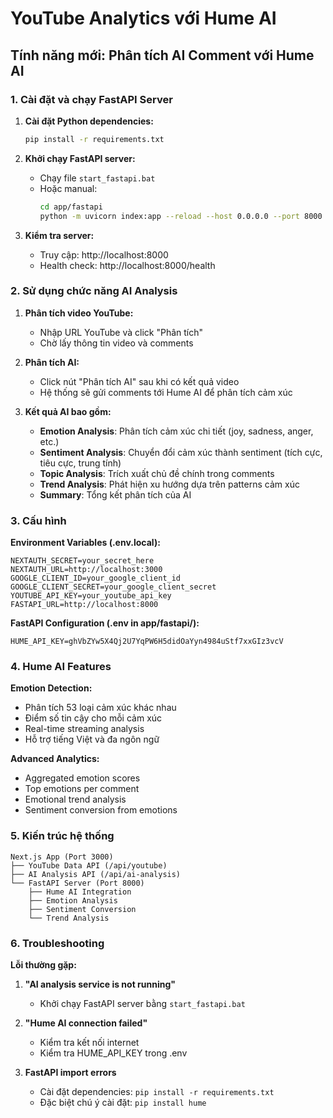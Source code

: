 # YouTube Analytics với Hume AI

## Tính năng mới: Phân tích AI Comment với Hume AI

### 1. Cài đặt và chạy FastAPI Server

1. **Cài đặt Python dependencies:**
   ```bash
   pip install -r requirements.txt
   ```

2. **Khởi chạy FastAPI server:**
   - Chạy file `start_fastapi.bat`
   - Hoặc manual: 
     ```bash
     cd app/fastapi
     python -m uvicorn index:app --reload --host 0.0.0.0 --port 8000
     ```

3. **Kiểm tra server:**
   - Truy cập: http://localhost:8000
   - Health check: http://localhost:8000/health

### 2. Sử dụng chức năng AI Analysis

1. **Phân tích video YouTube:**
   - Nhập URL YouTube và click "Phân tích"
   - Chờ lấy thông tin video và comments

2. **Phân tích AI:**
   - Click nút "Phân tích AI" sau khi có kết quả video
   - Hệ thống sẽ gửi comments tới Hume AI để phân tích cảm xúc

3. **Kết quả AI bao gồm:**
   - **Emotion Analysis**: Phân tích cảm xúc chi tiết (joy, sadness, anger, etc.)
   - **Sentiment Analysis**: Chuyển đổi cảm xúc thành sentiment (tích cực, tiêu cực, trung tính)
   - **Topic Analysis**: Trích xuất chủ đề chính trong comments
   - **Trend Analysis**: Phát hiện xu hướng dựa trên patterns cảm xúc
   - **Summary**: Tổng kết phân tích của AI

### 3. Cấu hình

**Environment Variables (.env.local):**
```
NEXTAUTH_SECRET=your_secret_here
NEXTAUTH_URL=http://localhost:3000
GOOGLE_CLIENT_ID=your_google_client_id
GOOGLE_CLIENT_SECRET=your_google_client_secret
YOUTUBE_API_KEY=your_youtube_api_key
FASTAPI_URL=http://localhost:8000
```

**FastAPI Configuration (.env in app/fastapi/):**
```
HUME_API_KEY=ghVbZYw5X4Qj2U7YqPW6H5didOaYyn4984uStf7xxGIz3vcV
```

### 4. Hume AI Features

**Emotion Detection:**
- Phân tích 53 loại cảm xúc khác nhau
- Điểm số tin cậy cho mỗi cảm xúc  
- Real-time streaming analysis
- Hỗ trợ tiếng Việt và đa ngôn ngữ

**Advanced Analytics:**
- Aggregated emotion scores
- Top emotions per comment
- Emotional trend analysis
- Sentiment conversion from emotions

### 5. Kiến trúc hệ thống

```
Next.js App (Port 3000)
├── YouTube Data API (/api/youtube)
├── AI Analysis API (/api/ai-analysis)
└── FastAPI Server (Port 8000)
    ├── Hume AI Integration
    ├── Emotion Analysis
    ├── Sentiment Conversion
    └── Trend Analysis
```

### 6. Troubleshooting

**Lỗi thường gặp:**
1. **"AI analysis service is not running"**
   - Khởi chạy FastAPI server bằng `start_fastapi.bat`

2. **"Hume AI connection failed"**
   - Kiểm tra kết nối internet
   - Kiểm tra HUME_API_KEY trong .env

3. **FastAPI import errors**
   - Cài đặt dependencies: `pip install -r requirements.txt`
   - Đặc biệt chú ý cài đặt: `pip install hume`